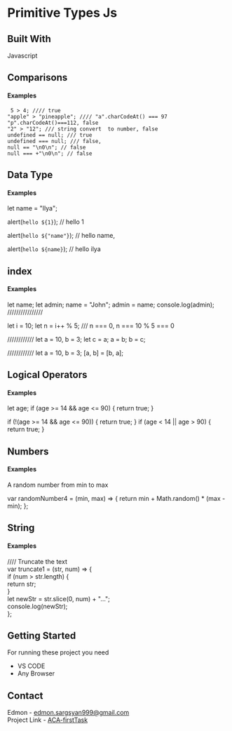 # Primitive Types Js

## Built With
 Javascript


## Comparisons 
#### Examples
```
 5 > 4; //// true
"apple" > "pineapple"; //// "a".charCodeAt() === 97 "p".charCodeAt()===112, false
"2" > "12"; /// string convert  to number, false
undefined == null; /// true
undefined === null; /// false,
null == "\n0\n"; // false
null === +"\n0\n"; // false
```
## Data Type 
#### Examples
let name = "Ilya";

alert(`hello ${1}`); // hello 1

alert(`hello ${"name"}`); // hello name,

alert(`hello ${name}`); // hello ilya

## index 
#### Examples
let name;
let admin;
name = "John";
admin = name;
console.log(admin);
////////////////

let i = 10;
let n = i++ % 5;
/// n === 0, n === 10 % 5 === 0

////////////
let a = 10,
  b = 3;
let c = a;
a = b;
b = c;

////////////
let a = 10,
  b = 3;
[a, b] = [b, a];

## Logical Operators
#### Examples
let age;
if (age >= 14 && age <= 90) {
  return true;
}

if (!(age >= 14 && age <= 90)) {
  return true;
}
if (age < 14 || age > 90) {
  return true;
}
## Numbers
#### Examples
A random number from min to max

var randomNumber4 = (min, max) => {
  return min + Math.random() * (max - min);
}; 
## String
#### Examples
//// Truncate the text <br />
var truncate1 = (str, num) => { <br />
  if (num > str.length) { <br />
    return str; <br />
  } <br />
  let newStr = str.slice(0, num) + "..."; <br />
  console.log(newStr); <br />
};
## Getting Started
For running these project you need 

* VS CODE 
* Any Browser

## Contact

Edmon - [edmon.sargsyan999@gmail.com](https://gmail.com) <br />
Project Link - [ACA-firstTask](https://github.com/Edmon999/ACA-firstTask)

